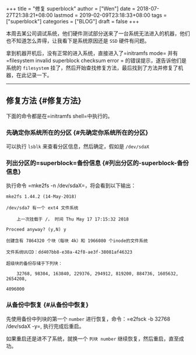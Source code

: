 +++
title = "修复 superblock"
author = ["Wen"]
date = 2018-07-27T21:38:21+08:00
lastmod = 2019-02-09T23:18:33+08:00
tags = ["superblock"]
categories = ["BLOG"]
draft = false
+++

本周去某公司调试系统，他们硬件测试部分送来了一台系统无法进入的机器，他们也不知道怎么弄得，让我看下是系统原因还是 `SSD` 硬件有问题。

拿到机器开机后，没有正常的进入系统，直接进入了=initramfs mode= 并有=filesystem invalid superblock checksum error = 的错误提示，遂告诉他们是系统的 `filesystem` 挂了，然后开始查找修复方法，最后找到了方法并修复了机器，在此记录一下。

---


## 修复方法 {#修复方法}

下面的命令都是在=initramfs shell=中执行的。


### 先确定你系统所在的分区 {#先确定你系统所在的分区}

可以执行 `lsblk` 来查看分区信息，然后确定，假如是 `/dev/sdaX`


### 列出分区的=superblock=备份信息 {#列出分区的-superblock-备份信息}

执行命令 =mke2fs -n /dev/sdaX=，将会看到以下输出：

```shell
mke2fs 1.44.2 (14-May-2018)

/dev/sda7 有一个 ext4 文件系统

    上一次挂载于 /， 时间 Thu May 17 17:15:32 2018

Proceed anyway? (y,N) y

创建含有 7864320 个块（每块 4k）和 1966080 个inode的文件系统

文件系统UUID：dd407bb8-e38a-42f8-ae3f-38081af46323

超级块的备份存储于下列块：

    32768, 98304, 163840, 229376, 294912, 819200, 884736, 1605632, 2654208,

4096000
```


### 从备份中恢复 {#从备份中恢复}

先使用备份中列块的第一个 `number` 进行恢复，命令：=e2fsck -b 32768 /dev/sdaX -y=, 执行完成后重启。

如果重启还是进不了系统，就换一个 `列块 number` 继续恢复，然后重启，直至成功。
